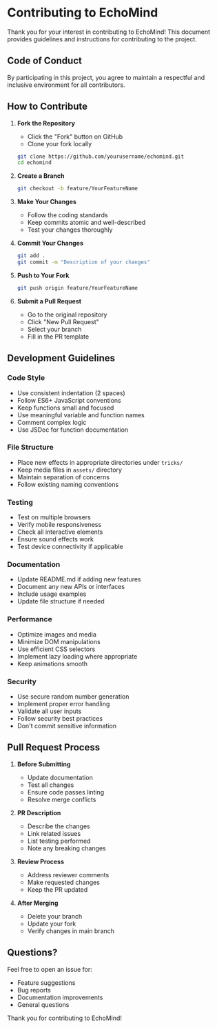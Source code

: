 # Contributing to EchoMind

Thank you for your interest in contributing to EchoMind! This document provides guidelines and instructions for contributing to the project.

## Code of Conduct

By participating in this project, you agree to maintain a respectful and inclusive environment for all contributors.

## How to Contribute

1. **Fork the Repository**
   - Click the "Fork" button on GitHub
   - Clone your fork locally
   ```bash
   git clone https://github.com/yourusername/echomind.git
   cd echomind
   ```

2. **Create a Branch**
   ```bash
   git checkout -b feature/YourFeatureName
   ```

3. **Make Your Changes**
   - Follow the coding standards
   - Keep commits atomic and well-described
   - Test your changes thoroughly

4. **Commit Your Changes**
   ```bash
   git add .
   git commit -m "Description of your changes"
   ```

5. **Push to Your Fork**
   ```bash
   git push origin feature/YourFeatureName
   ```

6. **Submit a Pull Request**
   - Go to the original repository
   - Click "New Pull Request"
   - Select your branch
   - Fill in the PR template

## Development Guidelines

### Code Style

- Use consistent indentation (2 spaces)
- Follow ES6+ JavaScript conventions
- Keep functions small and focused
- Use meaningful variable and function names
- Comment complex logic
- Use JSDoc for function documentation

### File Structure

- Place new effects in appropriate directories under `tricks/`
- Keep media files in `assets/` directory
- Maintain separation of concerns
- Follow existing naming conventions

### Testing

- Test on multiple browsers
- Verify mobile responsiveness
- Check all interactive elements
- Ensure sound effects work
- Test device connectivity if applicable

### Documentation

- Update README.md if adding new features
- Document any new APIs or interfaces
- Include usage examples
- Update file structure if needed

### Performance

- Optimize images and media
- Minimize DOM manipulations
- Use efficient CSS selectors
- Implement lazy loading where appropriate
- Keep animations smooth

### Security

- Use secure random number generation
- Implement proper error handling
- Validate all user inputs
- Follow security best practices
- Don't commit sensitive information

## Pull Request Process

1. **Before Submitting**
   - Update documentation
   - Test all changes
   - Ensure code passes linting
   - Resolve merge conflicts

2. **PR Description**
   - Describe the changes
   - Link related issues
   - List testing performed
   - Note any breaking changes

3. **Review Process**
   - Address reviewer comments
   - Make requested changes
   - Keep the PR updated

4. **After Merging**
   - Delete your branch
   - Update your fork
   - Verify changes in main branch

## Questions?

Feel free to open an issue for:
- Feature suggestions
- Bug reports
- Documentation improvements
- General questions

Thank you for contributing to EchoMind! 